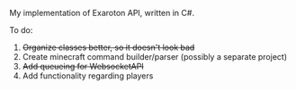 My implementation of Exaroton API, written in C#.

To do:
1. ~~Organize classes better, so it doesn't look bad~~
2. Create minecraft command builder/parser (possibly a separate project)
3. ~~Add queueing for WebsocketAPI~~
4. Add functionality regarding players
